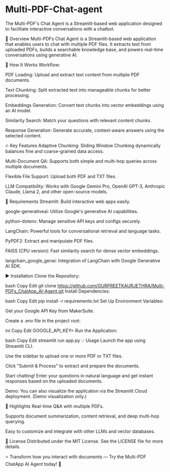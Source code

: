 # Multi-PDF-Chat-agent
The Multi-PDF's Chat Agent is a Streamlit-based web application designed to facilitate interactive conversations with a chatbot. 

📝 Overview
Multi-PDFs Chat Agent is a Streamlit-based web application that enables users to chat with multiple PDF files.
It extracts text from uploaded PDFs, builds a searchable knowledge base, and powers real-time conversations using generative AI.

🎯 How It Works
Workflow:

PDF Loading: Upload and extract text content from multiple PDF documents.

Text Chunking: Split extracted text into manageable chunks for better processing.

Embeddings Generation: Convert text chunks into vector embeddings using an AI model.

Similarity Search: Match your questions with relevant content chunks.

Response Generation: Generate accurate, context-aware answers using the selected content.

🔥 Key Features
Adaptive Chunking: Sliding Window Chunking dynamically balances fine and coarse-grained data access.

Multi-Document QA: Supports both simple and multi-hop queries across multiple documents.

Flexible File Support: Upload both PDF and TXT files.

LLM Compatibility: Works with Google Gemini Pro, OpenAI GPT-3, Anthropic Claude, Llama 2, and other open-source models.

🌟 Requirements
Streamlit: Build interactive web apps easily.

google-generativeai: Utilize Google's generative AI capabilities.

python-dotenv: Manage sensitive API keys and configs securely.

LangChain: Powerful tools for conversational retrieval and language tasks.

PyPDF2: Extract and manipulate PDF files.

FAISS (CPU version): Fast similarity search for dense vector embeddings.

langchain_google_genai: Integration of LangChain with Google Generative AI SDK.

▶️ Installation
Clone the Repository:

bash
Copy
Edit
git clone https://github.com/GURPREETKAURJETHRA/Multi-PDFs_ChatApp_AI-Agent.git
Install Dependencies:

bash
Copy
Edit
pip install -r requirements.txt
Set Up Environment Variables:

Get your Google API Key from MakerSuite.

Create a .env file in the project root:

ini
Copy
Edit
GOOGLE_API_KEY=<your-api-key-here>
Run the Application:

bash
Copy
Edit
streamlit run app.py
💡 Usage
Launch the app using Streamlit CLI.

Use the sidebar to upload one or more PDF or TXT files.

Click "Submit & Process" to extract and prepare the documents.

Start chatting! Enter your questions in natural language and get instant responses based on the uploaded documents.

Demo:
You can also visualize the application via the Streamlit Cloud deployment. (Demo visualization only.)

📢 Highlights
Real-time Q&A with multiple PDFs.

Supports document summarization, content retrieval, and deep multi-hop querying.

Easy to customize and integrate with other LLMs and vector databases.

📜 License
Distributed under the MIT License. See the LICENSE file for more details.

⭐ Transform how you interact with documents — Try the Multi-PDF ChatApp AI Agent today! 🚀
